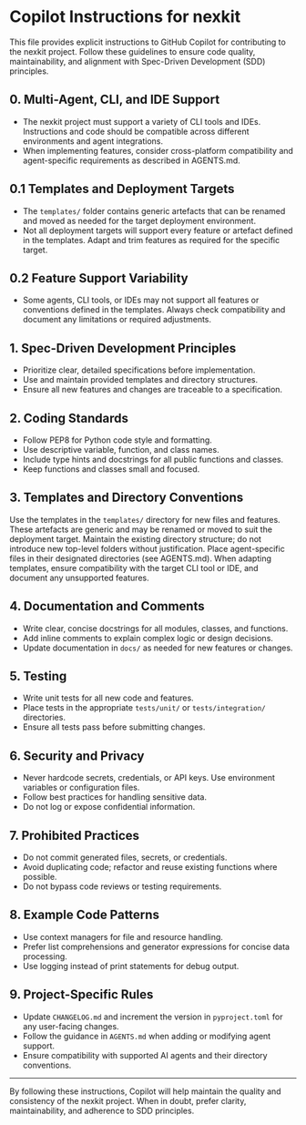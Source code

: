 # Copilot Instructions for nexkit

This file provides explicit instructions to GitHub Copilot for contributing to the nexkit project. Follow these guidelines to ensure code quality, maintainability, and alignment with Spec-Driven Development (SDD) principles.
## 0. Multi-Agent, CLI, and IDE Support
- The nexkit project must support a variety of CLI tools and IDEs. Instructions and code should be compatible across different environments and agent integrations.
- When implementing features, consider cross-platform compatibility and agent-specific requirements as described in AGENTS.md.

## 0.1 Templates and Deployment Targets
- The `templates/` folder contains generic artefacts that can be renamed and moved as needed for the target deployment environment.
- Not all deployment targets will support every feature or artefact defined in the templates. Adapt and trim features as required for the specific target.

## 0.2 Feature Support Variability
- Some agents, CLI tools, or IDEs may not support all features or conventions defined in the templates. Always check compatibility and document any limitations or required adjustments.

## 1. Spec-Driven Development Principles
- Prioritize clear, detailed specifications before implementation.
- Use and maintain provided templates and directory structures.
- Ensure all new features and changes are traceable to a specification.

## 2. Coding Standards
- Follow PEP8 for Python code style and formatting.
- Use descriptive variable, function, and class names.
- Include type hints and docstrings for all public functions and classes.
- Keep functions and classes small and focused.

## 3. Templates and Directory Conventions
Use the templates in the `templates/` directory for new files and features. These artefacts are generic and may be renamed or moved to suit the deployment target.
Maintain the existing directory structure; do not introduce new top-level folders without justification.
Place agent-specific files in their designated directories (see AGENTS.md). When adapting templates, ensure compatibility with the target CLI tool or IDE, and document any unsupported features.

## 4. Documentation and Comments
- Write clear, concise docstrings for all modules, classes, and functions.
- Add inline comments to explain complex logic or design decisions.
- Update documentation in `docs/` as needed for new features or changes.

## 5. Testing
- Write unit tests for all new code and features.
- Place tests in the appropriate `tests/unit/` or `tests/integration/` directories.
- Ensure all tests pass before submitting changes.

## 6. Security and Privacy
- Never hardcode secrets, credentials, or API keys. Use environment variables or configuration files.
- Follow best practices for handling sensitive data.
- Do not log or expose confidential information.

## 7. Prohibited Practices
- Do not commit generated files, secrets, or credentials.
- Avoid duplicating code; refactor and reuse existing functions where possible.
- Do not bypass code reviews or testing requirements.

## 8. Example Code Patterns
- Use context managers for file and resource handling.
- Prefer list comprehensions and generator expressions for concise data processing.
- Use logging instead of print statements for debug output.

## 9. Project-Specific Rules
- Update `CHANGELOG.md` and increment the version in `pyproject.toml` for any user-facing changes.
- Follow the guidance in `AGENTS.md` when adding or modifying agent support.
- Ensure compatibility with supported AI agents and their directory conventions.

---

By following these instructions, Copilot will help maintain the quality and consistency of the nexkit project. When in doubt, prefer clarity, maintainability, and adherence to SDD principles.